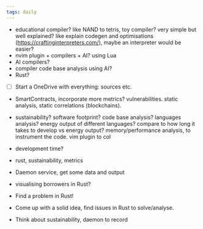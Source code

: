 ```yaml
---
tags: daily
---
```

- educational compiler? like NAND to tetris, toy compiler? very simple but well explained? like explain codegen and optimisations (https://craftinginterpreters.com/), maybe an interpreter would be easier?
- nvim plugin + compilers + AI? using Lua
- AI compilers?
- compiler code base analysis using AI?
- Rust?

- [ ] Start a OneDrive with everything: sources etc.

- SmartContracts, incorporate more metrics? vulnerabilities. static analysis, static correlations (blockchains).

- sustainability? software footprint? code base analysis? languages analysis? energy output of different languages? compare to how long it takes to develop vs energy output? memory/performance analysis, to instrument the code. vim plugin to col

- development time?

- rust, sustainability, metrics
- Daemon service, get some data and output

- visualising borrowers in Rust?

- Find a problem in Rust!

- Come up with a solid idea, find issues in Rust to solve/analyse. 
- Think about sustainability, daemon to record 
